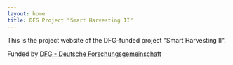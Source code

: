 ```yaml
---
layout: home
title: DFG Project "Smart Harvesting II"
---
```


This is the project website of the DFG-funded project "Smart Harvesting II".

Funded by [DFG - Deutsche Forschungsgemeinschaft](http://www.dfg.de/)
